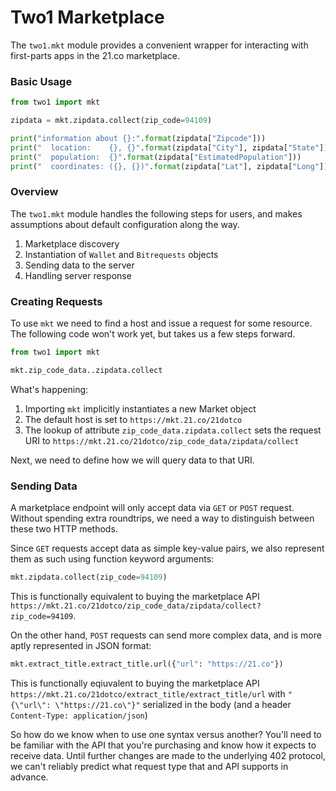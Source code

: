 # Two1 Marketplace

The `two1.mkt` module provides a convenient wrapper for interacting with first-parts apps in the 21.co marketplace. 

### Basic Usage

``` python
from two1 import mkt

zipdata = mkt.zipdata.collect(zip_code=94109)

print("information about {}:".format(zipdata["Zipcode"]))
print("  location:    {}, {}".format(zipdata["City"], zipdata["State"]))
print("  population:  {}".format(zipdata["EstimatedPopulation"]))
print("  coordinates: ({}, {})".format(zipdata["Lat"], zipdata["Long"]))
```

### Overview

The `two1.mkt` module handles the following steps for users, and makes assumptions about default configuration along the way.

1. Marketplace discovery
2. Instantiation of `Wallet` and `Bitrequests` objects
3. Sending data to the server
4. Handling server response 

### Creating Requests

To use `mkt` we need to find a host and issue a request for some resource. The following code won't work yet, but takes us a few steps forward.

``` python
from two1 import mkt

mkt.zip_code_data..zipdata.collect
```

What's happening:

1. Importing `mkt` implicitly instantiates a new Market object
2. The default host is set to `https://mkt.21.co/21dotco`
3. The lookup of attribute `zip_code_data.zipdata.collect` sets the request URI to `https://mkt.21.co/21dotco/zip_code_data/zipdata/collect`

Next, we need to define how we will query data to that URI.

### Sending Data 

A marketplace endpoint will only accept data via `GET` or `POST` request. Without spending extra roundtrips, we need a way to distinguish between these two HTTP methods.

Since `GET` requests accept data as simple key-value pairs, we also represent them as such using function keyword arguments:  

``` python
mkt.zipdata.collect(zip_code=94109)
```

This is functionally equivalent to buying the marketplace API `https://mkt.21.co/21dotco/zip_code_data/zipdata/collect?zip_code=94109`. 


On the other hand, `POST` requests can send more complex data, and is more aptly represented in JSON format:

```python
mkt.extract_title.extract_title.url({"url": "https://21.co"})
```

This is functionally eqiuvalent to buying the marketplace API `https://mkt.21.co/21dotco/extract_title/extract_title/url` with `"{\"url\": \"https://21.co\"}"` serialized in the body (and a header `Content-Type: application/json`)

So how do we know when to use one syntax versus another? You'll need to be familiar with the API that you're purchasing and know how it expects to receive data. Until further changes are made to the underlying 402 protocol, we can't reliably predict what request type that and API supports in advance.
